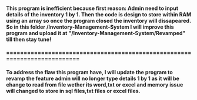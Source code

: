 #### This program is inefficient because first reason: Admin need to input details of the inventory 1 by 1. Then the code is design to store within RAM using an array so once the program closed the inventory will dissapeared. So in this folder /Inventory-Management-System I will improve this program and upload it at "/Inventory-Management-System/Revamped" till then stay tune!
#### ==========================================================================
#### To address the flaw this program have, I will update the program to revamp the feature admin will no longer type details 1 by 1 as it will be change to read from file wether its word,txt or excel and memory issue will changed to store in sql files,txt files or excel files.
